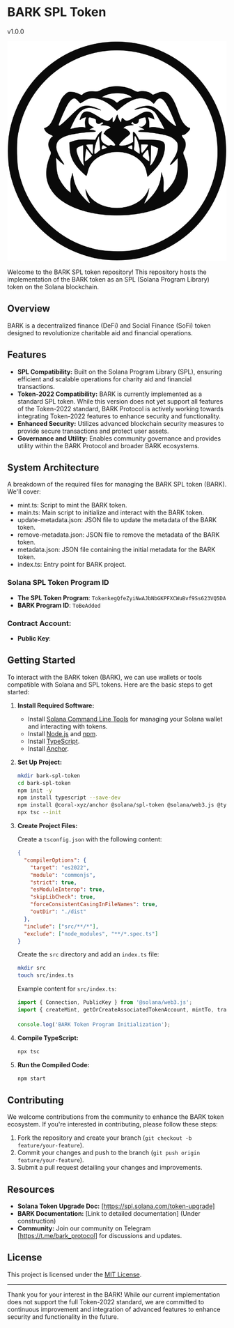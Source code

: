 # BARK SPL Token
v1.0.0

![BARK Logo](assets/bark.svg)

Welcome to the BARK SPL token repository! This repository hosts the implementation of the BARK token as an SPL (Solana Program Library) token on the Solana blockchain.

## Overview

BARK is a decentralized finance (DeFi) and Social Finance (SoFi) token designed to revolutionize charitable aid and financial operations.

## Features

- **SPL Compatibility:** Built on the Solana Program Library (SPL), ensuring efficient and scalable operations for charity aid and financial transactions.
- **Token-2022 Compatibility:** BARK is currently implemented as a standard SPL token. While this version does not yet support all features of the Token-2022 standard, BARK Protocol is actively working towards integrating Token-2022 features to enhance security and functionality.
- **Enhanced Security:** Utilizes advanced blockchain security measures to provide secure transactions and protect user assets.
- **Governance and Utility:** Enables community governance and provides utility within the BARK Protocol and broader BARK ecosystems.

## System Architecture

A breakdown of the required files for managing the BARK SPL token (BARK). We'll cover:

- mint.ts: Script to mint the BARK token.
- main.ts: Main script to initialize and interact with the BARK token.
- update-metadata.json: JSON file to update the metadata of the BARK token.
- remove-metadata.json: JSON file to remove the metadata of the BARK token.
- metadata.json: JSON file containing the initial metadata for the BARK token.
- index.ts: Entry point for BARK project.

### Solana SPL Token Program ID

- **The SPL Token Program**: `TokenkegQfeZyiNwAJbNbGKPFXCWuBvf9Ss623VQ5DA`
- **BARK Program ID**: `ToBeAdded`

### Contract Account:

- **Public Key**:

## Getting Started

To interact with the BARK token (BARK), we can use wallets or tools compatible with Solana and SPL tokens. Here are the basic steps to get started:

1. **Install Required Software:**
   - Install [Solana Command Line Tools](https://docs.solana.com/cli/install-solana-cli-tools) for managing your Solana wallet and interacting with tokens.
   - Install [Node.js](https://nodejs.org/) and [npm](https://www.npmjs.com/).
   - Install [TypeScript](https://www.typescriptlang.org/).
   - Install [Anchor](https://www.anchor-lang.com/).

2. **Set Up Project:**

   ```bash
   mkdir bark-spl-token
   cd bark-spl-token
   npm init -y
   npm install typescript --save-dev
   npm install @coral-xyz/anchor @solana/spl-token @solana/web3.js @types/node dotenv --save
   npx tsc --init
   ```

3. **Create Project Files:**
   
   Create a `tsconfig.json` with the following content:

   ```json
   {
     "compilerOptions": {
       "target": "es2022",
       "module": "commonjs",
       "strict": true,
       "esModuleInterop": true,
       "skipLibCheck": true,
       "forceConsistentCasingInFileNames": true,
       "outDir": "./dist"
     },
     "include": ["src/**/*"],
     "exclude": ["node_modules", "**/*.spec.ts"]
   }
   ```

   Create the `src` directory and add an `index.ts` file:

   ```bash
   mkdir src
   touch src/index.ts
   ```

   Example content for `src/index.ts`:

   ```typescript
   import { Connection, PublicKey } from '@solana/web3.js';
   import { createMint, getOrCreateAssociatedTokenAccount, mintTo, transfer } from '@solana/spl-token';

   console.log('BARK Token Program Initialization');
   ```

4. **Compile TypeScript:**

   ```bash
   npx tsc
   ```

5. **Run the Compiled Code:**

   ```bash
   npm start
   ```

## Contributing

We welcome contributions from the community to enhance the BARK token ecosystem. If you're interested in contributing, please follow these steps:

1. Fork the repository and create your branch (`git checkout -b feature/your-feature`).
2. Commit your changes and push to the branch (`git push origin feature/your-feature`).
3. Submit a pull request detailing your changes and improvements.

## Resources

- **Solana Token Upgrade Doc:** [https://spl.solana.com/token-upgrade]
- **BARK Documentation:** [Link to detailed documentation] (Under construction)
- **Community:** Join our community on Telegram [https://t.me/bark_protocol] for discussions and updates.

## License

This project is licensed under the [MIT License](LICENSE).

---

Thank you for your interest in the BARK! While our current implementation does not support the full Token-2022 standard, we are committed to continuous improvement and integration of advanced features to enhance security and functionality in the future.